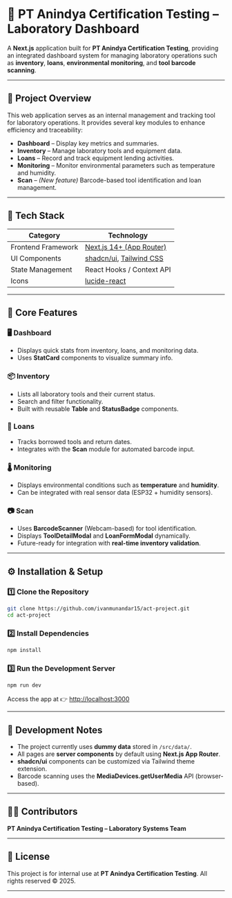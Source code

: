 
# 🧪 PT Anindya Certification Testing – Laboratory Dashboard

A **Next.js** application built for **PT Anindya Certification Testing**, providing an integrated dashboard system for managing laboratory operations such as **inventory**, **loans**, **environmental monitoring**, and **tool barcode scanning**.

---

## 🚀 Project Overview

This web application serves as an internal management and tracking tool for laboratory operations.
It provides several key modules to enhance efficiency and traceability:

* **Dashboard** – Display key metrics and summaries.
* **Inventory** – Manage laboratory tools and equipment data.
* **Loans** – Record and track equipment lending activities.
* **Monitoring** – Monitor environmental parameters such as temperature and humidity.
* **Scan** – *(New feature)* Barcode-based tool identification and loan management.

---

## 🧩 Tech Stack

| Category           | Technology                                                                    |
| ------------------ | ----------------------------------------------------------------------------- |
| Frontend Framework | [Next.js 14+ (App Router)](https://nextjs.org/)                               |
| UI Components      | [shadcn/ui](https://ui.shadcn.com/), [Tailwind CSS](https://tailwindcss.com/) |
| State Management   | React Hooks / Context API                                                     |
| Icons              | [lucide-react](https://lucide.dev/icons)                                      |

---

## 🧠 Core Features

### 🖥 Dashboard

* Displays quick stats from inventory, loans, and monitoring data.
* Uses **StatCard** components to visualize summary info.

### 📦 Inventory

* Lists all laboratory tools and their current status.
* Search and filter functionality.
* Built with reusable **Table** and **StatusBadge** components.

### 🔄 Loans

* Tracks borrowed tools and return dates.
* Integrates with the **Scan** module for automated barcode input.

### 🌡 Monitoring

* Displays environmental conditions such as **temperature** and **humidity**.
* Can be integrated with real sensor data (ESP32 + humidity sensors).

### 📷 Scan

* Uses **BarcodeScanner** (Webcam-based) for tool identification.
* Displays **ToolDetailModal** and **LoanFormModal** dynamically.
* Future-ready for integration with **real-time inventory validation**.

---

## ⚙️ Installation & Setup

### 1️⃣ Clone the Repository

```bash
git clone https://github.com/ivanmunandar15/act-project.git
cd act-project
```

### 2️⃣ Install Dependencies

```bash
npm install
```

### 3️⃣ Run the Development Server

```bash
npm run dev
```

Access the app at 👉 [http://localhost:3000](http://localhost:3000)

---

## 🧱 Development Notes

* The project currently uses **dummy data** stored in `/src/data/`.
* All pages are **server components** by default using **Next.js App Router**.
* **shadcn/ui** components can be customized via Tailwind theme extension.
* Barcode scanning uses the **MediaDevices.getUserMedia** API (browser-based).

---


## 👨‍💻 Contributors

**PT Anindya Certification Testing – Laboratory Systems Team**

---

## 📄 License

This project is for internal use at **PT Anindya Certification Testing**.
All rights reserved © 2025.

---